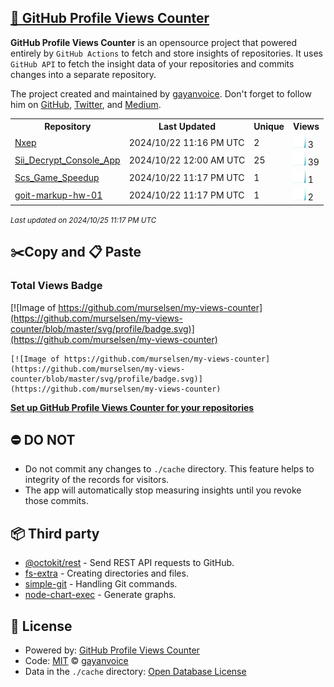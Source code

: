 ## [🚀 GitHub Profile Views Counter](https://github.com/gayanvoice/github-profile-views-counter)
**GitHub Profile Views Counter** is an opensource project that powered entirely by  `GitHub Actions` to fetch and store insights of repositories.
It uses `GitHub API` to fetch the insight data of your repositories and commits changes into a separate repository.

The project created and maintained by [gayanvoice](https://github.com/gayanvoice). Don't forget to follow him on [GitHub](https://github.com/gayanvoice), [Twitter](https://twitter.com/gayanvoice), and [Medium](https://gayanvoice.medium.com/).

<table>
	<tr>
		<th>
			Repository
		</th>
		<th>
			Last Updated
		</th>
		<th>
			Unique
		</th>
		<th>
			Views
		</th>
	</tr>
	<tr>
		<td>
			<a href="https://github.com/murselsen/my-views-counter/tree/master/readme/870006542/year.md">
				Nxep
			</a>
		</td>
		<td>
			2024/10/22 11:16 PM UTC
		</td>
		<td>
			2
		</td>
		<td>
			<img alt="Response time graph" src="https://github.com/murselsen/my-views-counter/raw/master/graph/870006542/small/year.png" height="20"> 3
		</td>
	</tr>
	<tr>
		<td>
			<a href="https://github.com/murselsen/my-views-counter/tree/master/readme/701468876/year.md">
				Sii_Decrypt_Console_App
			</a>
		</td>
		<td>
			2024/10/22 12:00 AM UTC
		</td>
		<td>
			25
		</td>
		<td>
			<img alt="Response time graph" src="https://github.com/murselsen/my-views-counter/raw/master/graph/701468876/small/year.png" height="20"> 39
		</td>
	</tr>
	<tr>
		<td>
			<a href="https://github.com/murselsen/my-views-counter/tree/master/readme/706375790/year.md">
				Scs_Game_Speedup
			</a>
		</td>
		<td>
			2024/10/22 11:17 PM UTC
		</td>
		<td>
			1
		</td>
		<td>
			<img alt="Response time graph" src="https://github.com/murselsen/my-views-counter/raw/master/graph/706375790/small/year.png" height="20"> 1
		</td>
	</tr>
	<tr>
		<td>
			<a href="https://github.com/murselsen/my-views-counter/tree/master/readme/874411014/year.md">
				goit-markup-hw-01
			</a>
		</td>
		<td>
			2024/10/22 11:17 PM UTC
		</td>
		<td>
			1
		</td>
		<td>
			<img alt="Response time graph" src="https://github.com/murselsen/my-views-counter/raw/master/graph/874411014/small/year.png" height="20"> 2
		</td>
	</tr>
</table>

<small><i>Last updated on 2024/10/25 11:17 PM UTC</i></small>

## ✂️Copy and 📋 Paste
### Total Views Badge
[![Image of https://github.com/murselsen/my-views-counter](https://github.com/murselsen/my-views-counter/blob/master/svg/profile/badge.svg)](https://github.com/murselsen/my-views-counter)

```readme
[![Image of https://github.com/murselsen/my-views-counter](https://github.com/murselsen/my-views-counter/blob/master/svg/profile/badge.svg)](https://github.com/murselsen/my-views-counter)
```
[**Set up GitHub Profile Views Counter for your repositories**](https://github.com/gayanvoice/github-profile-views-counter)
## ⛔ DO NOT
- Do not commit any changes to `./cache` directory. This feature helps to integrity of the records for visitors.
- The app will automatically stop measuring insights until you revoke those commits.
## 📦 Third party

- [@octokit/rest](https://www.npmjs.com/package/@octokit/rest) - Send REST API requests to GitHub.
- [fs-extra](https://www.npmjs.com/package/fs-extra) - Creating directories and files.
- [simple-git](https://www.npmjs.com/package/simple-git) - Handling Git commands.
- [node-chart-exec](https://www.npmjs.com/package/node-chart-exec) - Generate graphs.
## 📄 License
- Powered by: [GitHub Profile Views Counter](https://github.com/gayanvoice/github-profile-views-counter)
- Code: [MIT](./LICENSE) © [gayanvoice](https://github.com/gayanvoice)
- Data in the `./cache` directory: [Open Database License](https://opendatacommons.org/licenses/odbl/1-0/)